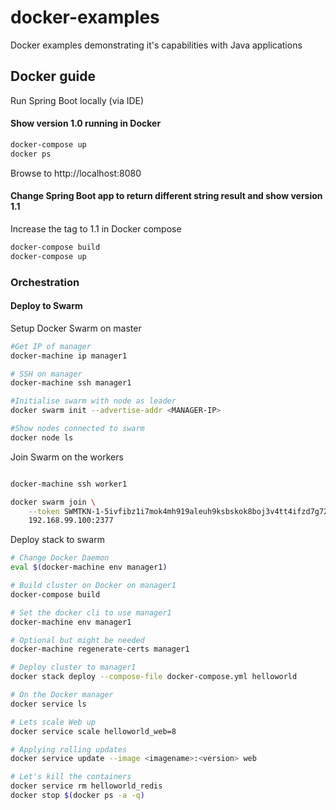 # docker-examples
Docker examples demonstrating it's capabilities with Java applications

## Docker guide

Run Spring Boot locally (via IDE)

#### Show version 1.0 running in Docker
``` bash
docker-compose up
docker ps
```

Browse to http://localhost:8080

#### Change Spring Boot  app to return different string result and show version 1.1
Increase the tag to 1.1 in Docker compose
``` bash
docker-compose build
docker-compose up
```

### Orchestration

#### Deploy to Swarm
Setup Docker Swarm on master
``` bash
#Get IP of manager
docker-machine ip manager1

# SSH on manager
docker-machine ssh manager1

#Initialise swarm with node as leader
docker swarm init --advertise-addr <MANAGER-IP>

#Show nodes connected to swarm
docker node ls
```

Join Swarm on the workers

``` bash

docker-machine ssh worker1

docker swarm join \
    --token SWMTKN-1-5ivfibz1i7mok4mh919aleuh9ksbskok8boj3v4tt4ifzd7g72-bxrfrwg5w842f2jj6d6pyzffu \
    192.168.99.100:2377
```

Deploy stack to swarm
``` bash
# Change Docker Daemon 
eval $(docker-machine env manager1)

# Build cluster on Docker on manager1
docker-compose build

# Set the docker cli to use manager1
docker-machine env manager1

# Optional but might be needed
docker-machine regenerate-certs manager1

# Deploy cluster to manager1
docker stack deploy --compose-file docker-compose.yml helloworld 

# On the Docker manager
docker service ls

# Lets scale Web up
docker service scale helloworld_web=8

# Applying rolling updates
docker service update --image <imagename>:<version> web

# Let's kill the containers
docker service rm helloworld_redis
docker stop $(docker ps -a -q)

```